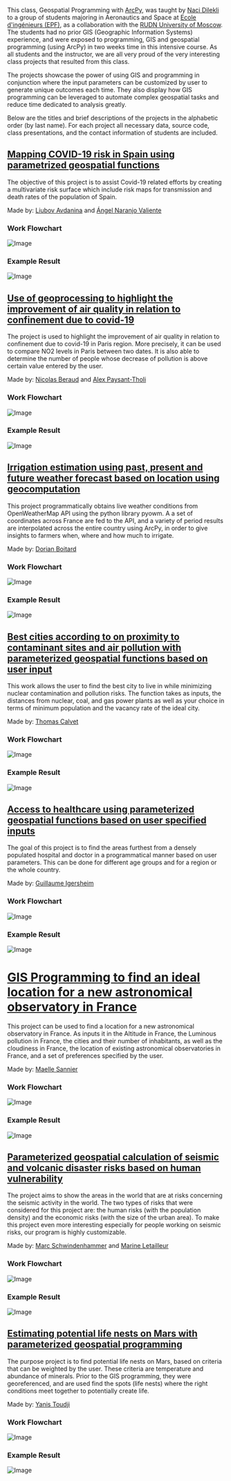 This class, Geospatial Programming with [ArcPy](https://pro.arcgis.com/en/pro-app/arcpy/get-started/what-is-arcpy-.htm), was taught by [Naci Dilekli](https://www.linkedin.com/in/ndilekli) to a group of students majoring in Aeronautics and Space at [Ecole d'ingénieurs (EPF)](http://epf.fr/), as a collaboration with the [RUDN University of Moscow](http://rudn.ru/). The students had no prior GIS (Geographic Information Systems) experience, and were exposed to programming, GIS and geospatial programming (using ArcPy) in two weeks time in this intensive course. As all students and the instructor, we are all very proud of the very interesting class projects that resulted from this class. 

The projects showcase the power of using GIS and programming in conjunction where the input parameters can be customized by user to generate unique outcomes each time. They also display how GIS programming can be leveraged to automate complex geospatial tasks and reduce time dedicated to analysis greatly. 

Below are the titles and brief descriptions of the projects  in the alphabetic order (by last name). For each project all necessary data, source code, class presentations, and the contact information of students are included.

## [Mapping COVID-19 risk in Spain using parametrized geospatial functions](https://github.com/Anaranjov/EPF-RUDN-COVID)
The objective of this project is to assist Covid-19 related efforts by creating a multivariate risk surface which include risk maps for transmission and death rates of the population of Spain.

Made by: [Liubov Avdanina](mailto:liubov.avdanina@epfedu.fr) and [Ángel Naranjo Valiente](mailto:angel-naranjo@live.com)

### Work Flowchart
![Image](/images/anaranjov/flowchart.png)

### Example Result
![Image](/images/anaranjov/results.png)

## [Use of geoprocessing to highlight the improvement of air quality in relation to confinement due to covid-19](https://github.com/AlexEPF/EPF-RUDN-pollution_covid)
The project is used to highlight the improvement of air quality in relation to confinement due to covid-19 in Paris region. More precisely, it can be used to compare NO2 levels in Paris between two dates. It is also able to determine the number of people whose decrease of pollution is above certain value entered by the user.

Made by: [Nicolas Beraud](mailto:nicolas.beraud@epfedu.fr) and [Alex Paysant-Tholi](mailto:alex.paysant-tholi@epfedu.fr)

### Work Flowchart
![Image](/images/alex-nicolas/Picture1.png)

### Example Result
![Image](/images/alex-nicolas/graph1.jpg)

## [Irrigation estimation using past, present and future weather forecast based on location using geocomputation](https://github.com/taraleos45/EPF-RUDN_argri_water_use2)
This project programmatically obtains live weather conditions from OpenWeatherMap API using the python library pyowm. A a set of coordinates across France are fed to the API, and a variety of period results are interpolated across the entire country using ArcPy, in order to give insights to farmers when, where and how much to irrigate.

Made by: [Dorian Boitard](mailto:dorian.boitard@epfedu.fr)

### Work Flowchart
![Image](/images/dorian/flowchart.png)

### Example Result
![Image](/images/dorian/result.png)

## [Best cities according to on proximity to contaminant sites and air pollution with parameterized geospatial functions based on user input](https://github.com/Thomas-C-EPF/EPF-RUDN-USCityChoice-test)
This work allows the user to find the best city to live in while minimizing nuclear contamination and pollution risks. The function takes as inputs, the distances from nuclear, coal, and gas power plants as well as your choice in terms of minimum population and the vacancy rate of the ideal city.

Made by: [Thomas Calvet](mailto:thomas.calvet@epfedu.fr)

### Work Flowchart
![Image](/images/thomas/flowchart.png)

### Example Result
![Image](/images/thomas/result.png)

## [Access to healthcare using parameterized geospatial functions based on user specified inputs](https://github.com/GuillaumeIM/EPF-RUDN--Health-care-)
The goal of this project is to find the areas furthest from a densely populated hospital and doctor in a programmatical manner based on user parameters. This can be done for different age groups and for a region or the whole country. 

Made by: [Guillaume Igersheim](mailto:Guillaume.igersheim@epfedu.fr)

### Work Flowchart
![Image](/images/guillaume/flowchart.png)

### Example Result
![Image](/images/guillaume/results.png)

# [GIS Programming to find an ideal location for a new astronomical observatory in France](https://github.com/maellesannier/EPF-RUDN-Observatories)
This project can be used to find a location for a new astronomical observatory in France. As inputs it in the Altitude in France, the Luminous pollution in France, the cities and their number of inhabitants, as well as the cloudiness in France, the location of existing astronomical observatories in France, and a set of preferences specified by the user.

Made by: [Maelle Sannier](mailto:maelle.sannier@epfedu.fr)

### Work Flowchart
![Image](/images/maelle/Flowchart.jpg)

### Example Result
![Image](/images/maelle/results.png)

## [Parameterized geospatial calculation of seismic and volcanic disaster risks based on human vulnerability](https://github.com/MarineLet/EPF-RUDN-Seismic)
The project aims to show the areas in the world that are at risks concerning the seismic activity in the world. The two types of risks that were considered for this project are: the human risks (with the population density) and the economic risks (with the size of the urban area). To make this project even more interesting especially for people working on seismic risks, our program is highly customizable. 

Made by: [Marc Schwindenhammer](mailto:marc.schwindenhammer@epfedu.fr) and [Marine Letailleur](mailto:marine.letailleur@epfedu.fr)

### Work Flowchart
![Image](/images/marine-marc/FlowChart.png)

### Example Result
![Image](/images/marine-marc/results.png)

## [Estimating potential life nests on Mars with parameterized geospatial programming](https://github.com/YanisTOUDJI/EPF-RUDN--Mars)
The purpose project is to find potential life nests on Mars, based on criteria that can be weighted by the user. These criteria are temperature and abundance of minerals. Prior to the GIS programming, they were georeferenced, and are used find the spots (life nests) where the right conditions meet together to potentially create life.

Made by: [Yanis Toudji](mailto:yanis.toudji@epfedu.fr)

### Work Flowchart
![Image](/images/yanis/flowchart.png)

### Example Result
![Image](/images/yanis/result.png)
